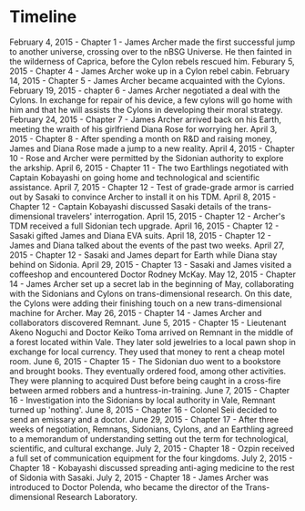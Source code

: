 # **Timeline**

February 4, 2015 - Chapter 1 -  James Archer made the first successful jump to another universe, crossing over to the nBSG Universe. He then fainted in the wilderness of Caprica, before the Cylon rebels rescued him.
Feburary 5, 2015 - Chapter 4 - James Archer woke up in a Cylon rebel cabin.
February 14, 2015 - Chapter 5 - James Archer became acquainted with the Cylons.
February 19, 2015 - chapter 6 - James Archer negotiated a deal with the Cylons. In exchange for repair of his device, a few cylons will go home with him and that he will assists the Cylons in developing their moral strategy.
February 24, 2015 - Chapter 7 - James Archer arrived back on his Earth, meeting the wraith of his girlfriend Diana Rose for worrying her.
April 3, 2015 - Chapter 8 - After spending a month on R&D and raising money, James and Diana Rose made a jump to a new reality.
April 4, 2015 - Chapter 10 - Rose and Archer were permitted by the Sidonian authority to explore the arkship.
April 6, 2015 - Chapter 11 - The two Earthlings negotiated with Captain Kobayashi on going home and technological and scientific assistance.
April 7, 2015 - Chapter 12 - Test of grade-grade armor is carried out by Sasaki to convince Archer to install it on his TDM.
April 8, 2015 - Chapter 12 - Captain Kobayashi discussed Sasaki details of the trans-dimensional travelers' interrogation.
April 15, 2015 - Chapter 12 - Archer's TDM received a full Sidonian tech upgrade.
April 16, 2015 - Chapter 12 - Sasaki gifted James and Diana EVA suits.
April 18, 2015 - Chapter 12 - James and Diana talked about the events of the past two weeks.
April 27, 2015 - Chapter 12 - Sasaki and James depart for Earth while Diana stay behind on Sidonia.
April 29, 2015 - Chapter 13 - Sasaki and James visited a coffeeshop and encountered Doctor Rodney McKay.
May 12, 2015 - Chapter 14 - James Archer set up a secret lab in the beginning of May, collaborating with the Sidonians and Cylons on trans-dimensional research. On this date, the Cylons were adding their finishing touch on a new trans-dimensional machine for Archer.
May 26, 2015 - Chapter 14 - James Archer and collaborators discovered Remnant.
June 5, 2015 - Chapter 15 - Lieutenant Akeno Noguchi and Doctor Keiko Toma arrived on Remnant in the middle of a forest located within Vale. They later sold jewelries to a local pawn shop in exchange for local currency. They used that money to rent a cheap motel room.
June 6, 2015 - Chapter 15 - The Sidonian duo went to a bookstore and brought books. They eventually ordered food, among other activities. They were planning to acquired Dust before being caught in a cross-fire between armed robbers and a huntress-in-training.
June 7, 2015 - Chapter 16 - Investigation into the Sidonians by local authority in Vale, Remnant turned up 'nothing'.
June 8, 2015 - Chapter 16 - Colonel Seii decided to send an emissary and a doctor.
June 29, 2015 - Chapter 17 - After three weeks of negotiation, Remnans, Sidonians, Cylons, and an Earthling agreed to a memorandum of understanding setting out the term for technological, scientific, and cultural exchange.
July 2, 2015 - Chapter 18 - Ozpin received a full set of communication equipment for the four kingdoms.
July 2, 2015 - Chapter 18 - Kobayashi discussed spreading anti-aging medicine to the rest of Sidonia with Sasaki.
July 2, 2015 - Chapter 18 - James Archer was introduced to Doctor Polenda, who became the director of the Trans-dimensional Research Laboratory.

